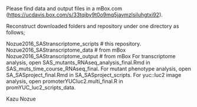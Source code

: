 Please find data and output files in a mBox.com (https://ucdavis.box.com/s/33tqiby9t0o9mq5javmzlsiluhgtxi92).

Reconstruct downloaded folders and repository under one directory as follows;

Nozue2016_SAStranscriptome_scripts # this repository.
Nozue2016_SAStranscriptome_data # from mBox
Nozue2016_SAStranscriptome_output # from mBox
For transcriptome analysis, open SAS_mutants_RNAseq_analysis_final.Rmd in SAS_muts_time_course_RNAseq_final. For mutant phenotype analysis, open SA_SASproject_final.Rmd in SA_SASproject_scripts. For yuc::luc2 image analysis, open promoterYUCluc2.multi_final.R in promYUC_luc2_scripts_data.

Kazu Nozue
